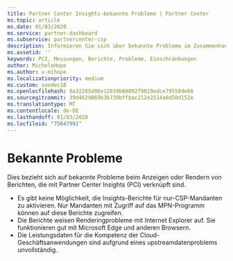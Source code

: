 ```yaml
---
title: Partner Center Insights-bekannte Probleme | Partner Center
ms.topic: article
ms.date: 01/03/2020
ms.service: partner-dashboard
ms.subservice: partnercenter-csp
description: Informieren Sie sich über bekannte Probleme im Zusammenhang mit den PCI-Berichten (Partner Center Insights).
ms.assetid: ''
keywords: PCI, Messungen, Berichte, Probleme, Einschränkungen
author: MicheleHope
ms.author: v-mihope
ms.localizationpriority: medium
ms.custom: seodec18
ms.openlocfilehash: 8a32285d06e12839b60092f9019edce79558de66
ms.sourcegitcommit: 39d4629869b3b739bffbac212e2514a8d50d152e
ms.translationtype: MT
ms.contentlocale: de-DE
ms.lasthandoff: 01/03/2020
ms.locfileid: "75647991"
---
```

# <a name="known-issues"></a>Bekannte Probleme

Dies bezieht sich auf bekannte Probleme beim Anzeigen oder Rendern von Berichten, die mit Partner Center Insights (PCI) verknüpft sind.

- Es gibt keine Möglichkeit, die Insights-Berichte für nur-CSP-Mandanten zu aktivieren. Nur Mandanten mit Zugriff auf das MPN-Programm können auf diese Berichte zugreifen.
- Die Berichte weisen Renderingprobleme mit Internet Explorer auf. Sie funktionieren gut mit Microsoft Edge und anderen Browsern.
- Die Leistungsdaten für die Kompetenz der Cloud-Geschäftsanwendungen sind aufgrund eines upstreamdatenproblems unvollständig.
